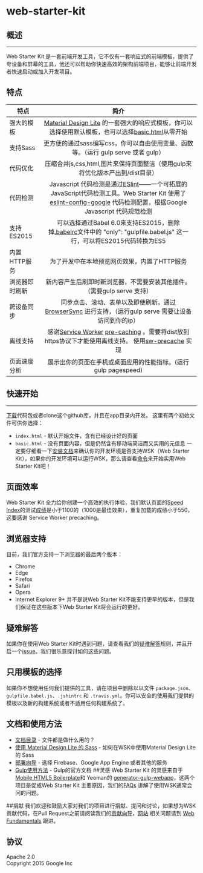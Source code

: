 # web-starter-kit
## 概述
---
Web Starter Kit 是一套前端开发工具，它不仅有一套响应式的前端模板，提供了夸设备和屏幕的工具，他还可以帮助你快速高效的架构前端项目，能够让前端开发者快速启动或加入开发项目。

## 特点
| 特点           | 简介           |
| ------------- |:-------------:|
| 强大的模板      |  [Material Design Lite](http://getmdl.io/) 的一套强大的响应式模板，你可以选择使用默认模板，也可以选择[basic.html](https://github.com/google/web-starter-kit/blob/master/app/basic.html)从零开始 |
| 支持Sass      | 更方便的通过sass编写css，你可以自由使用变量、函数等。（运行 gulp serve 或者 gulp）      |
| 代码优化 | 压缩合并js,css,html,图片来保持页面整洁（使用gulp来将优化版本产出到/dist目录）      |
| 代码检测      | Javascript 代码检测是通过[ESlint](http://eslint.org/)——一个可拓展的JavaScript代码检测工具。Web Starter Kit 使用了 [eslint-config-google](https://github.com/google/eslint-config-google) 代码检测配置，根据Google Javascript 代码规范检测 |
| 支持ES2015      | 可以选择通过Babel 6.0来支持ES2015，删除掉[.babelrc](https://github.com/google/web-starter-kit/blob/master/.babelrc)文件中的 "only": "gulpfile.babel.js" 这一行，可以将ES2015代码转换为ES5     |
| 内置HTTP服务 | 为了开发中在本地预览网页效果，内置了HTTP服务 |
| 浏览器即时刷新     | 新内容产生后刷即时新浏览器，不需要安装其他插件。（需要gulp serve 支持） |
| 跨设备同步     | 同步点击、滚动、表单以及即使刷新。通过[BrowserSync](http://browsersync.io/) 进行支持，（运行gulp serve 需要让设备访问到你的ip）    |
| 离线支持 | 感谢[Service Worker](http://www.html5rocks.com/en/tutorials/service-worker/introduction/) [pre-caching](https://github.com/google/web-starter-kit/blob/master/gulpfile.babel.js#L226) 。需要将dist放到https协议下才能使用离线支持。   使用[sw-precache](https://github.com/GoogleChrome/sw-precache/) 实现|
| 页面速度分析    | 展示出你的页面在手机或桌面应用的性能指标。(运行 gulp pagespeed)    |
## 快速开始
----
[下载](https://github.com/google/web-starter-kit/releases/latest)代码包或者clone这个github库，并且在app目录内开发。
这里有两个初始文件可供你选择：
* `index.html` - 默认开始文件，含有已经设计好的页面
* `basic.html` - 没有页面内容，但是仍然含有移动端简洁而又实用的元信息
一定要仔细看一下[安装文档](https://github.com/google/web-starter-kit/blob/master/docs/install.md)来确认你的开发环境是否支持WSK（Web Starter Kit），如果你的开发环境可以运行WSK，那么请查看[命令](https://github.com/google/web-starter-kit/blob/master/docs/commands.md)来开始实用Web Starter Kit吧！

## 页面效率
Web Starter Kit 全力给你创建一个高效的执行体验，我们默认页面的[Speed Index](https://sites.google.com/a/webpagetest.org/docs/using-webpagetest/metrics/speed-index)的测试[成绩](http://www.webpagetest.org/result/151201_VW_XYC/)是小于1100的（1000是最佳效果），重复加载的成绩小于550，这要感谢 Service Worker precaching。

## 浏览器支持
目前，我们官方支持一下浏览器的最后两个版本：
* Chrome
* Edge
* Firefox
* Safari
* Opera
* Internet Explorer 9+
并不是说Web Starter Kit不能支持更早的版本，但是我们保证在这些版本下Web Starter Kit将会运行的更好。

## 疑难解答
如果你在使用Web Starter Kit时遇到问题，请查看我们的[疑难解答](https://github.com/google/web-starter-kit/wiki/Troubleshooting)规则，并且开启一个[issue](https://github.com/google/web-starter-kit/issues)。我们很乐意探讨如何这些问题。

## 只用模板的选择
如果你不想使用任何我们提供的工具，请在项目中删除以以文件 `package.json`、`gulpfile.babel.js`、`.jshintrc` 和 `.travis.yml`。你可以安全的使用我们提供的模板以及新的构建系统或者不适用任何构建系统了。

## 文档和使用方法
* [文档目录](https://github.com/google/web-starter-kit/blob/master/docs/file-appendix.md) - 文件都是做什么用的？
* [使用 Material Design Lite 的 Sass](https://github.com/google/web-starter-kit/blob/master/docs/mdl-sass.md) - 如何在WSK中使用Material Design Lite 的 Sass
* [部署向导](https://github.com/google/web-starter-kit/blob/master/docs/deploy.md) - 选择 Firebase、Google App Engine 或者其他的服务
* [Gulp使用方法](https://github.com/gulpjs/gulp/tree/master/docs/recipes) - Gulp的官方文档
##灵感
Web Starter Kit 的灵感来自于[Mobile HTML5 Boilerplate](https://html5boilerplate.com/mobile/)和 Yeoman的 [generator-gulp-webapp](https://github.com/yeoman/generator-webapp)，这两个项目是促成Web Starter Kit 主要原因，我们的[FAQs](https://github.com/google/web-starter-kit/wiki/FAQ) 讲解了使用WSK通常会问的问题。

##捐献
我们欢迎和鼓励大家对我们的项目进行捐献、提问和讨论，如果想为WSK贡献代码，在Pull Request之前请阅读我们的[贡献向导](https://github.com/google/web-starter-kit/blob/master/CONTRIBUTING.md)，[网站](https://developers.google.com/web/tools/starter-kit/) 相关问题请到 [Web Fundamentals](https://github.com/google/WebFundamentals/issues/new) 跟进。

## 协议
Apache 2.0  
Copyright 2015 Google Inc

